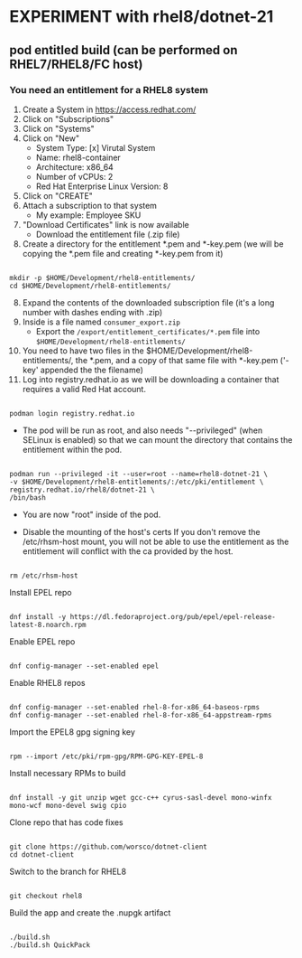 # EXPERIMENT with rhel8/dotnet-21

## pod entitled build (can be performed on RHEL7/RHEL8/FC host)

### You need an entitlement for a RHEL8 system

1. Create a System in https://access.redhat.com/
2. Click on "Subscriptions"
3. Click on "Systems"
4. Click on "New"
   * System Type: [x] Virutal System
   * Name: rhel8-container
   * Architecture: x86_64
   * Number of vCPUs: 2
   * Red Hat Enterprise Linux Version: 8
5. Click on "CREATE"
6. Attach a subscription to that system
   * My example: Employee SKU
7. "Download Certificates" link is now available
   * Download the entitlement file (.zip file)
8. Create a directory for the entitlement *.pem and *-key.pem (we will be copying the *.pem file and creating *-key.pem from it)
```

mkdir -p $HOME/Development/rhel8-entitlements/
cd $HOME/Development/rhel8-entitlements/

```
8. Expand the contents of the downloaded subscription file (it's a long number with dashes ending with .zip)
9. Inside is a file named `consumer_export.zip`
   * Export the `/export/entitlement_certificates/*.pem` file into `$HOME/Development/rhel8-entitlements/`
10. You need to have two files in the $HOME/Development/rhel8-entitlements/, the *.pem, and a copy of that same file with *-key.pem ('-key' appended the the filename)
11. Log into registry.redhat.io as we will be downloading a container that requires a valid Red Hat account.

```

podman login registry.redhat.io

```

* The pod will be run as root, and also needs "--privileged" (when SELinux is enabled) so that we can mount the directory that contains the entitlement within the pod.

```

podman run --privileged -it --user=root --name=rhel8-dotnet-21 \
-v $HOME/Development/rhel8-entitlements/:/etc/pki/entitlement \
registry.redhat.io/rhel8/dotnet-21 \
/bin/bash

```

* You are now "root" inside of the pod.

* Disable the mounting of the host's certs
If you don't remove the /etc/rhsm-host mount, you will not be able to use the entitlement as the entitlement will conflict with the ca provided by the host.
  
```

rm /etc/rhsm-host

```

Install EPEL repo

```

dnf install -y https://dl.fedoraproject.org/pub/epel/epel-release-latest-8.noarch.rpm

```

Enable EPEL repo

```

dnf config-manager --set-enabled epel

```

Enable RHEL8 repos

```

dnf config-manager --set-enabled rhel-8-for-x86_64-baseos-rpms
dnf config-manager --set-enabled rhel-8-for-x86_64-appstream-rpms

```

Import the EPEL8 gpg signing key

```

rpm --import /etc/pki/rpm-gpg/RPM-GPG-KEY-EPEL-8

```

Install necessary RPMs to build

```

dnf install -y git unzip wget gcc-c++ cyrus-sasl-devel mono-winfx mono-wcf mono-devel swig cpio

```

Clone repo that has code fixes

```

git clone https://github.com/worsco/dotnet-client
cd dotnet-client

```

Switch to the branch for RHEL8

```

git checkout rhel8

```

Build the app and create the .nupgk artifact

```

./build.sh
./build.sh QuickPack

```
